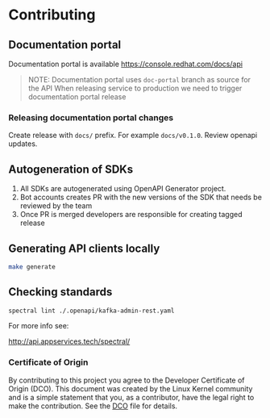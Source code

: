 # Contributing

## Documentation portal

Documentation portal is available https://console.redhat.com/docs/api

> NOTE: Documentation portal uses `doc-portal` branch as source for the API
When releasing service to production we need to trigger documentation portal release

### Releasing documentation portal changes

Create release with `docs/` prefix. For example `docs/v0.1.0`.
Review openapi updates.

## Autogeneration of SDKs

1. All SDKs are autogenerated using OpenAPI Generator project.
2. Bot accounts creates PR with the new versions of the SDK that needs be reviewed by the team
3. Once PR is merged developers are responsible for creating tagged release

## Generating API clients locally

```bash
make generate
```

## Checking standards

```bash
spectral lint ./.openapi/kafka-admin-rest.yaml 
```

For more info see:

<http://api.appservices.tech/spectral/>

### Certificate of Origin

By contributing to this project you agree to the Developer Certificate of
Origin (DCO). This document was created by the Linux Kernel community and is a
simple statement that you, as a contributor, have the legal right to make the
contribution. See the [DCO](DCO) file for details.
